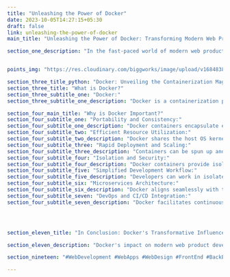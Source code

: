 ```yaml
---
title: "Unleashing the Power of Docker"
date: 2023-10-05T14:27:15+05:30
draft: false
link: unleashing-the-power-of-docker
main_title: "Unleashing the Power of Docker: Transforming Modern Web Product Development"

section_one_description: "In the fast-paced world of modern web product development, Docker has emerged as a revolutionary technology that redefines how applications are developed, deployed, and managed. This article dives into the essence of Docker and highlights its critical role in enhancing efficiency, scalability, and consistency, ultimately shaping the success of web product development in contemporary times."


points_img: "https://res.cloudinary.com/biggworks/image/upload/v1684838348/Group_11544_lwrsg0.png"

section_three_title_python: "Docker: Unveiling the Containerization Magic"
section_three_title: "What is Docker?"
section_three_subtitle_one: "Docker:"
section_three_subtitle_one_description: "Docker is a containerization platform that encapsulates applications and their dependencies into isolated, lightweight containers. These containers can be easily transported across various environments, ensuring consistent behavior from development to production."

section_four_main_title: "Why is Docker Important?"
section_four_subtitle_one: "Portability and Consistency:"
section_four_subtitle_one_description: "Docker containers encapsulate everything an application needs to run, from code to libraries and settings. This eliminates the it works on my machine problem, ensuring uniform behavior across different environments."
section_four_subtitle_two: "Efficient Resource Utilization:"
section_four_subtitle_two_description: "Docker shares the host OS kernel, optimizing resource utilization. This enables running multiple containers on a single host without the overhead of traditional virtualization."
section_four_subtitle_three: "Rapid Deployment and Scaling:"
section_four_subtitle_three_description: "Containers can be spun up and torn down quickly, facilitating rapid application deployment. Additionally, Docker's compatibility with orchestration tools like Kubernetes enables seamless scaling based on demand."
section_four_subtitle_four: "Isolation and Security:"
section_four_subtitle_four_description: "Docker containers provide isolation between applications, reducing the risk of conflicts. This isolation enhances security by limiting the potential attack surface."
section_four_subtitle_five: "Simplified Development Workflow:"
section_four_subtitle_five_description: "Developers can work in isolated Docker containers that mirror production environments. This ensures consistent behavior, streamlining development and testing."
section_four_subtitle_six: "Microservices Architecture:"
section_four_subtitle_six_description: "Docker aligns seamlessly with the microservices approach, enabling each service to be containerized and independently managed."
section_four_subtitle_seven: "DevOps and CI/CD Integration:"
section_four_subtitle_seven_description: "Docker facilitates continuous integration and continuous deployment (CI/CD) pipelines, automating testing, integration, and deployment processes."




section_eleven_title: "In Conclusion: Docker's Transformative Influence"

section_eleven_description: "Docker's impact on modern web product development is profound. It addresses challenges associated with inconsistency, scalability, resource utilization, and security. By embracing Docker, development teams can work in harmony, delivering applications faster, efficiently, and with enhanced security. As the digital landscape evolves, Docker stands as a vital tool that empowers organizations to navigate the complexities of modern web product development, ensuring superior user experiences and competitive advantages."

section_nineteen: "#WebDevelopment #WebApps #WebDesign #FrontEnd #BackEnd #Programming #Coding #SoftwareEngineering #UIUX #FullStack #JavaScript #HTML #CSS #ReactJS #NodeJS #PHP #Python #WebDeveloper #MERN #MEAN"

---
```


